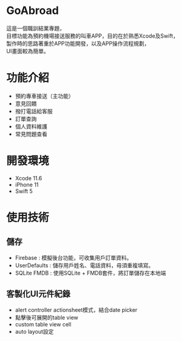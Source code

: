# GoAbroad
這是一個職訓結業專題，  
目標功能為預約機場接送服務的叫車APP，目的在於熟悉Xcode及Swift，  
製作時的思路著重於APP功能開發，以及APP操作流程規劃，  
UI畫面較為簡單。  

# 功能介紹
* 預約專車接送（主功能）
* 意見回饋
* 撥打電話給客服
* 訂單查詢
* 個人資料維護
* 常見問題查看

# 開發環境
* Xcode 11.6
* iPhone 11
* Swift 5

# 使用技術
## 儲存
* Firebase : 模擬後台功能，可收集用戶訂單資料。
* UserDefaults : 儲存用戶姓名、電話資料，毋須重複填寫。
* SQLite FMDB : 使用SQLite + FMDB套件，將訂單儲存在本地端

## 客製化UI元件紀錄
* alert controller actionsheet模式，結合date picker
* 點擊後可展開的table view
* custom table view cell
* auto layout設定
